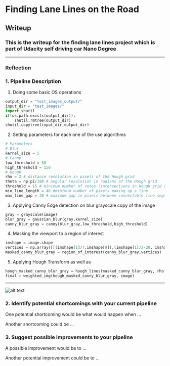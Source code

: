 # **Finding Lane Lines on the Road** 

## Writeup

### This is the writeup for the finding lane lines project which is part of Udacity self driving car Nano Degree

[//]: # (Image References)

[image1]: ./examples/grayscale.jpg "Grayscale"

---

### Reflection

### 1. Pipeline Description

1. Doing some basic OS operations
```python
output_dir = "test_images_output/"
input_dir = "test_images/"
import shutil
if(os.path.exists(output_dir)):
    shutil.rmtree(output_dir)
shutil.copytree(input_dir,output_dir)
```

2. Setting parameters for each one of the use algorithms 
```python
# Parameters
# Blur
kernel_size = 5
# Canny
low_threshold = 50
high_threshold = 150
# Hough
rho = 2 # distance resolution in pixels of the Hough grid
theta = np.pi/180 # angular resolution in radians of the Hough grid
threshold = 15 # minimum number of votes (intersections in Hough grid cell)
min_line_length = 40 #minimum number of pixels making up a line
max_line_gap = 20 # maximum gap in pixels between connectable line segments
```

3. Applying Canny Edge detection on blur grayscale copy of the image 
```python
gray = grayscale(image)
blur_gray = gaussian_blur(gray,kernel_size)
canny_blur_gray = canny(blur_gray,low_threshold,high_threshold)
```

4. Masking the viewport to a region of interest 
```python
imshape = image.shape
vertices = np.array([[(imshape[1]/7,imshape[0]),(imshape[1]/2-20, imshape[1]/3), (imshape[1]/2+20, imshape[1]/3), (imshape[1],imshape[0])]], dtype=np.int32)
masked_canny_blur_gray = region_of_interest(canny_blur_gray,vertices)
```

5. Applying Hough Transform as well as 

```python
hough_masked_canny_blur_gray = hough_lines(masked_canny_blur_gray, rho, theta, threshold, min_line_length, max_line_gap)  
final = weighted_img(hough_masked_canny_blur_gray, image)
```

---



![alt text][image1]


### 2. Identify potential shortcomings with your current pipeline


One potential shortcoming would be what would happen when ... 

Another shortcoming could be ...


### 3. Suggest possible improvements to your pipeline

A possible improvement would be to ...

Another potential improvement could be to ...

